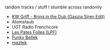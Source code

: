 random tracks / stuff I stumble across randomly

* [KW Griff - Bring in the Dub (Gaszia Siren Edit)](https://www.youtube.com/watch?v=ehj0DZF6mDg) 
* Atomstaub
* UGT Radio Frenchcore
* [Les Pates Folles (LPF)](https://soundcloud.com/les-pattes-folles/tracks) 
* [Funky Bellek](http://www.funkybelek.info/videos-clips/)
* [maztek](https://www.maztek.net/release/r3537/) 
